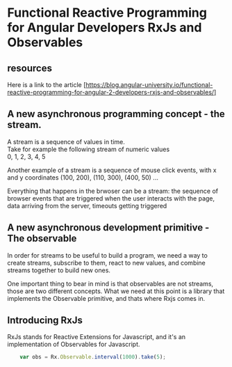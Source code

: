 # Functional Reactive Programming for Angular Developers RxJs and Observables

## resources
Here is a link to the article [https://blog.angular-university.io/functional-reactive-programming-for-angular-2-developers-rxjs-and-observables/]

## A new asynchronous programming concept - the stream.

A stream is a sequence of values in time.  
Take for example the following stream of numeric values  
0, 1, 2, 3, 4, 5  

Another example of a stream is a sequence of mouse click events, with x and y coordinates
(100, 200), (110, 300), (400, 50) ...  

Everything that happens in the brwoser can be a stream: the sequence of browser events that are triggered when the user 
interacts with the page, data arriving from the server, timeouts getting triggered  

## A new asynchronous development primitive - The observable

In order for streams to be useful to build a program, we need a way to create streams, subscribe to them, 
react to new values, and combine streams together to build new ones.  

One important thing to bear in mind is that observables are not streams, those are two different concepts. 
What we need at this point is a library that implements the Observable primitive, and thats where Rxjs comes in.

## Introducing RxJs

RxJs stands for Reactive Extensions for Javascript, and it's an implementation of Observables for Javascript.   

```javascript
    var obs = Rx.Observable.interval(1000).take(5);
```